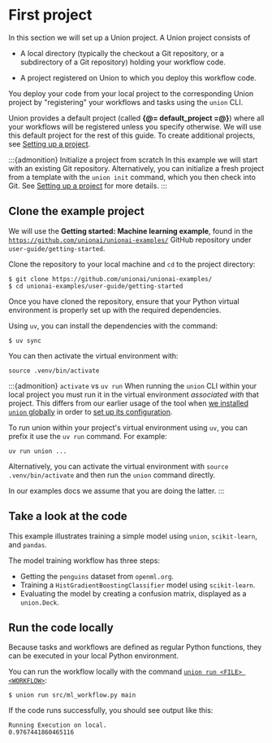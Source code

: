 # First project

In this section we will set up a Union project. A Union project consists of

* A local directory (typically the checkout a Git repository, or a subdirectory of a Git repository) holding your workflow code.

* A project registered on Union to which you deploy this workflow code.

You deploy your code from your local project to the corresponding Union project by "registering" your workflows and tasks
using the `union` CLI.

Union provides a default project (called **{@= default_project =@}**) where all your workflows will be registered unless you specify otherwise.
We will use this default project for the rest of this guide.
To create additional projects, see [Setting up a project](../development-cycle/setting-up-a-project.md).

:::{admonition} Initialize a project from scratch
In this example we will start with an existing Git repository.
Alternatively, you can initialize a fresh project from a template with the `union init` command, which you then check into Git.
See [Setting up a project](../development-cycle/setting-up-a-project.md) for more details.
:::


## Clone the example project

We will use the **Getting started: Machine learning example**, found in the [`https://github.com/unionai/unionai-examples/`](unionai/unionai-examples/) GitHub repository under `user-guide/getting-started`.

Clone the repository to your local machine and `cd` to the project directory:

```{code-block} shell
$ git clone https://github.com/unionai/unionai-examples/
$ cd unionai-examples/user-guide/getting-started
```

Once you have cloned the repository, ensure that your Python virtual environment is properly set up with the required dependencies.

Using `uv`, you can install the dependencies with the command:

```{code-block} shell
$ uv sync
```

You can then activate the virtual environment with:

```{code-block} shell
source .venv/bin/activate
```

:::{admonition} `activate` vs `uv run`
When running the `union` CLI within your local project you must run it in the virtual environment _associated with_ that project.
This differs from our earlier usage of the tool when [we installed `union` globally](./local-setup.md#install-union-cli) in order to [set up its configuration](./local-setup.md#configure-the-union-cli).

To run union within your project's virtual environment using `uv`, you can prefix it use the `uv run` command. For example:

`uv run union ...`

Alternatively, you can activate the virtual environment with `source .venv/bin/activate` and then run the `union` command directly.

In our examples docs we assume that you are doing the latter.
:::


## Take a look at the code

This example illustrates training a simple model using `union`, `scikit-learn`, and `pandas`.

The model training workflow has three steps:

* Getting the `penguins` dataset from `openml.org`.
* Training a `HistGradientBoostingClassifier` model using `scikit-learn`.
* Evaluating the model by creating a confusion matrix, displayed as a `union.Deck`.


## Run the code locally

Because tasks and workflows are defined as regular Python functions, they can be executed in your local Python environment.

You can run the workflow locally with the command [`union run <FILE> <WORKFLOW>`](../../api-reference/union-cli.md#union-cli-commands):

```{code-block} shell
$ union run src/ml_workflow.py main
```

If the code runs successfully, you should see output like this:

```{code-block} shell
Running Execution on local.
0.9767441860465116
```